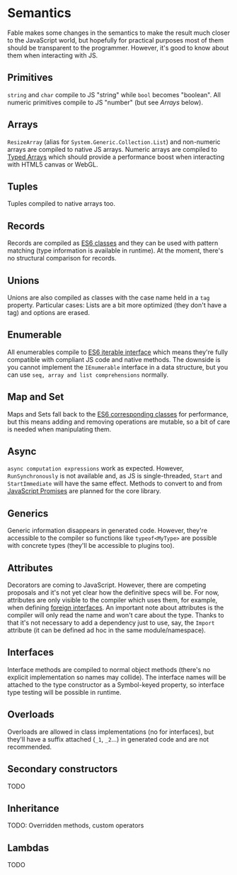 # Semantics

Fable makes some changes in the semantics to make the result much closer to the JavaScript world, but hopefully for practical purposes most of them should be transparent to the programmer. However, it's good to know about them when interacting with JS.

## Primitives
`string` and `char` compile to JS "string" while `bool` becomes "boolean". All numeric primitives compile to JS "number" (but see _Arrays_ below).

## Arrays
`ResizeArray` (alias for `System.Generic.Collection.List`) and non-numeric arrays are compiled to native JS arrays. Numeric arrays are compiled to [Typed Arrays](https://developer.mozilla.org/en-US/docs/Web/JavaScript/Reference/Global_Objects/TypedArray) which should provide a performance boost when interacting with HTML5 canvas or WebGL.

## Tuples
Tuples compiled to native arrays too.

## Records
Records are compiled as [ES6 classes](http://babeljs.io/docs/learn-es2015/#classes) and they can be used with pattern matching (type information is available in runtime). At the moment, there's no structural comparison for records.

## Unions
Unions are also compiled as classes with the case name held in a `tag` property. Particular cases: Lists are a bit more optimized (they don't have a tag) and options are erased.

## Enumerable
All enumerables compile to [ES6 iterable interface](http://babeljs.io/docs/learn-es2015/#iterators-for-of) which means they're fully compatible with compliant JS code and native methods. The downside is you cannot implement the `IEnumerable` interface in a data structure, but you can use `seq, array and list comprehensions` normally.

## Map and Set
Maps and Sets fall back to the [ES6 corresponding classes](http://babeljs.io/docs/learn-es2015/#map-set-weak-map-weak-set) for performance, but this means adding and removing operations are mutable, so a bit of care is needed when manipulating them.

## Async
`async computation expressions` work as expected. However, `RunSynchronously` is not available and, as JS is single-threaded, `Start` and `StartImmediate` will have the same effect. Methods to convert to and from [JavaScript Promises](http://babeljs.io/docs/learn-es2015/#promises) are planned for the core library.

## Generics
Generic information disappears in generated code. However, they're accessible to the compiler so functions like `typeof<MyType>` are possible with concrete types (they'll be accessible to plugins too).

## Attributes
Decorators are coming to JavaScript. However, there are competing proposals and it's not yet clear how the definitive specs will be. For now, attributes are only visible to the compiler which uses them, for example, when defining [foreign interfaces](interacting.md). An important note about attributes is the compiler will only read the name and won't care about the type. Thanks to that it's not necessary to add a dependency just to use, say, the `Import` attribute (it can be defined ad hoc in the same module/namespace). 

## Interfaces
Interface methods are compiled to normal object methods (there's no explicit implementation so names may collide). The interface names will be attached to the type constructor as a Symbol-keyed property, so interface type testing will be possible in runtime. 

## Overloads
Overloads are allowed in class implementations (no for interfaces), but they'll have a suffix attached (`_1`, `_2`...) in generated code and are not recommended.

## Secondary constructors
TODO

## Inheritance
TODO: Overridden methods, custom operators

## Lambdas
TODO